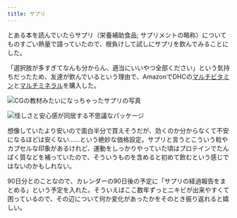 ```yaml
---
title: サプリ
---
```

とある本を読んでいたらサプリ（栄養補助食品; サプリメントの略称）についてものすごい熱量で語っていたので、根負けして試しにサプリを飲んでみることにした。

「選択肢が多すぎてなんも分からん、適当にいいやつ全部ください」という気持ちだったため、友達が飲んでいるという理由で、AmazonでDHCの[マルチビタミン](https://www.amazon.co.jp/dp/B00GX1E3R6?th=1)と[マルチミネラル](https://www.amazon.co.jp/dp/B01MSSWA5K)を購入した。

![](https://lh6.googleusercontent.com/llQw6sj5nm2Xc5sjoivJ9RnOeUjM28V6EesZMH9naNrFp-AIwLRxTOZlOiKDSCQ0XLe427gj7DoPfviFpJXBPioD4pYPguQKgospIvBzG1_8mPymjKCqlUgYDdvB9rnoZnyJkZ5YzM44zZsAWgwRt7Zo4jfxapy_JeWxophVzP7rh3ZmtuigR5kNi-bl "CGの教材みたいになっちゃったサプリの写真")

![](https://lh5.googleusercontent.com/YSsEsu3JJPYLjXBZCaCvbQ2qgu5nKlUPsQTEqRWX6JggM3r8jd2Gf30YY7ldtiY4Q3uI4BlygNWhBozDsa7mT1rI3JUlMZC6PswWIiurQqRzyGp8BQ1Q6sh9kuujS1i-iicrBF7BB8H6SBX8EYePFE3Tjpcql1ru2FkzaaM_igaghL2eCGc2ggBpP3YD "怪しさと安心感が同居する不思議なパッケージ")

想像していたより安いので面白半分で買えそうだが、効くのか分からなくて不安になるほどは安くない……という絶妙な価格設定。サプリと言うとこういう粒やカプセルな印象があるけれど、運動をしっかりやっていた頃はプロテインでたんぱく質などを補っていたので、そういうものを含めると初めて飲むという感じではないのかもしれない。

90日分とのことなので、カレンダーの90日後の予定に「サプリの経過報告をまとめる」という予定を入れた。そういえばここ数年ずっとニキビが出来やすくて困っているので、その辺について何か変化があったかをそのとき振り返れると嬉しい。
